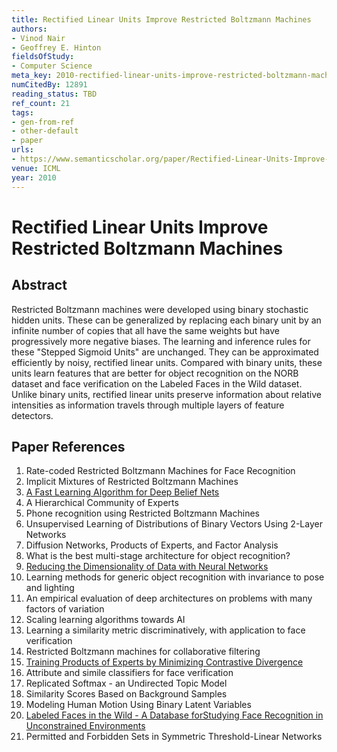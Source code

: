 ```yaml
---
title: Rectified Linear Units Improve Restricted Boltzmann Machines
authors:
- Vinod Nair
- Geoffrey E. Hinton
fieldsOfStudy:
- Computer Science
meta_key: 2010-rectified-linear-units-improve-restricted-boltzmann-machines
numCitedBy: 12891
reading_status: TBD
ref_count: 21
tags:
- gen-from-ref
- other-default
- paper
urls:
- https://www.semanticscholar.org/paper/Rectified-Linear-Units-Improve-Restricted-Boltzmann-Nair-Hinton/a538b05ebb01a40323997629e171c91aa28b8e2f?sort=total-citations
venue: ICML
year: 2010
---
```


# Rectified Linear Units Improve Restricted Boltzmann Machines

## Abstract

Restricted Boltzmann machines were developed using binary stochastic hidden units. These can be generalized by replacing each binary unit by an infinite number of copies that all have the same weights but have progressively more negative biases. The learning and inference rules for these "Stepped Sigmoid Units" are unchanged. They can be approximated efficiently by noisy, rectified linear units. Compared with binary units, these units learn features that are better for object recognition on the NORB dataset and face verification on the Labeled Faces in the Wild dataset. Unlike binary units, rectified linear units preserve information about relative intensities as information travels through multiple layers of feature detectors.

## Paper References

1. Rate-coded Restricted Boltzmann Machines for Face Recognition
2. Implicit Mixtures of Restricted Boltzmann Machines
3. [A Fast Learning Algorithm for Deep Belief Nets](2006-a-fast-learning-algorithm-for-deep-belief-nets)
4. A Hierarchical Community of Experts
5. Phone recognition using Restricted Boltzmann Machines
6. Unsupervised Learning of Distributions of Binary Vectors Using 2-Layer Networks
7. Diffusion Networks, Products of Experts, and Factor Analysis
8. What is the best multi-stage architecture for object recognition?
9. [Reducing the Dimensionality of Data with Neural Networks](2006-reducing-the-dimensionality-of-data-with-neural-networks)
10. Learning methods for generic object recognition with invariance to pose and lighting
11. An empirical evaluation of deep architectures on problems with many factors of variation
12. Scaling learning algorithms towards AI
13. Learning a similarity metric discriminatively, with application to face verification
14. Restricted Boltzmann machines for collaborative filtering
15. [Training Products of Experts by Minimizing Contrastive Divergence](2002-training-products-of-experts-by-minimizing-contrastive-divergence)
16. Attribute and simile classifiers for face verification
17. Replicated Softmax - an Undirected Topic Model
18. Similarity Scores Based on Background Samples
19. Modeling Human Motion Using Binary Latent Variables
20. [Labeled Faces in the Wild - A Database forStudying Face Recognition in Unconstrained Environments](2008-labeled-faces-in-the-wild-a-database-forstudying-face-recognition-in-unconstrained-environments)
21. Permitted and Forbidden Sets in Symmetric Threshold-Linear Networks
